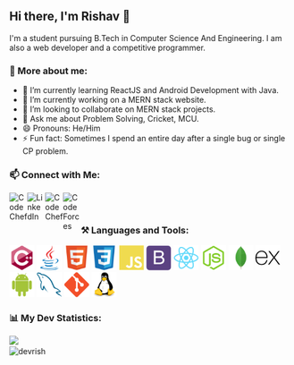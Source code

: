 ## Hi there, I'm Rishav 👋

I'm a student pursuing B.Tech in Computer Science And Engineering. I am also a web developer and a competitive programmer.

### 📃 More about me:
- 🌱 I’m currently learning ReactJS and Android Development with Java.
- 🔭 I’m currently working on a MERN stack website.
- 👯 I’m looking to collaborate on MERN stack projects.
- 💬 Ask me about Problem Solving, Cricket, MCU.
- 😄 Pronouns: He/Him
- ⚡ Fun fact: Sometimes I spend an entire day after a single bug or single CP problem.

### 📫 Connect with Me:
[<img align="left" alt="CodeChef" width="32px" src="https://cdn.jsdelivr.net/npm/simple-icons@v3/icons/gmail.svg" />][gmail]
[<img align="left" alt="LinkedIn" width="32px" style="fill:#636363;" src="https://cdn.jsdelivr.net/npm/simple-icons@v3/icons/linkedin.svg" />][linkedin]
[<img align="left" alt="CodeChef" width="32px" src="https://cdn.jsdelivr.net/npm/simple-icons@v3/icons/codechef.svg" />][codechef]
[<img align="left" alt="CodeForces" width="32px" src="https://cdn.jsdelivr.net/npm/simple-icons@v3/icons/codeforces.svg" />][codeforces]
<br/>
<br/>

### ⚒️ Languages and Tools:
[<img src="https://raw.githubusercontent.com/devicons/devicon/master/icons/cplusplus/cplusplus-original.svg" alt="HTML" width="45px"/>][cpp]
[<img src="https://raw.githubusercontent.com/devicons/devicon/master/icons/java/java-original.svg" alt="HTML" width="45px"/>][java]
[<img src="https://raw.githubusercontent.com/devicons/devicon/master/icons/html5/html5-original.svg" alt="HTML" width="45px"/>][html5]
[<img src="https://raw.githubusercontent.com/devicons/devicon/master/icons/css3/css3-original.svg" alt="HTML" width="45px"/>][css3]
[<img src="https://raw.githubusercontent.com/devicons/devicon/master/icons/javascript/javascript-plain.svg" alt="HTML" width="45px"/>][js]
[<img src="https://raw.githubusercontent.com/devicons/devicon/master/icons/bootstrap/bootstrap-plain.svg" alt="Bootstrap" width="45px"/>][bootstrap]
[<img src="https://raw.githubusercontent.com/devicons/devicon/master/icons/react/react-original.svg" alt="HTML" width="45px"/>][react]
[<img src="https://raw.githubusercontent.com/devicons/devicon/master/icons/nodejs/nodejs-original.svg" alt="HTML" width="45px"/>][node]
[<img src="https://raw.githubusercontent.com/devicons/devicon/master/icons/mongodb/mongodb-original.svg" alt="HTML" width="45px"/>][mongo]
[<img src="https://raw.githubusercontent.com/devicons/devicon/master/icons/express/express-original.svg" alt="HTML" width="45px"/>][express]
[<img src="https://raw.githubusercontent.com/devicons/devicon/master/icons/android/android-original.svg" alt="HTML" width="45px"/>][android]
[<img src="https://raw.githubusercontent.com/devicons/devicon/master/icons/mysql/mysql-original.svg" alt="HTML" width="45px"/>][mysql]
[<img src="https://raw.githubusercontent.com/devicons/devicon/master/icons/git/git-original.svg" alt="HTML" width="45px"/>][git]
[<img src="https://raw.githubusercontent.com/devicons/devicon/master/icons/linux/linux-original.svg" alt="HTML" width="45px"/>][linux]

### 📊 My Dev Statistics:
<img height="180em" src="https://github-readme-stats.vercel.app/api?username=DevRish&show_icons=true&hide_border=true" />

<br />
<!-- Profile Views Counter -->
<img src="https://komarev.com/ghpvc/?username=devrish&label=Profile%20views&color=1c8504&style=flat" alt="devrish" />

<br />
<br />

[gmail]: mailto:rishavchatterjee1546@gmail.com
[linkedin]: https://www.linkedin.com/in/rishav-chattopadhya-833850204/
[codechef]: https://www.codechef.com/users/rishav_2020
[codeforces]: https://codeforces.com/profile/RishavChattopadhya
[cpp]: https://en.cppreference.com/w/cpp/language
[java]: https://docs.oracle.com/en/java/
[html5]: https://developer.mozilla.org/en-US/docs/Web/HTML
[css3]: https://developer.mozilla.org/en-US/docs/Web/CSS
[js]: https://developer.mozilla.org/en-US/docs/Web/JavaScript
[bootstrap]: https://www.getbootstrap.com
[react]: https://reactjs.org/docs/getting-started.html
[node]: https://nodejs.org/en/about/
[mongo]: https://docs.mongodb.com/
[express]: https://expressjs.com/
[android]: https://www.android.com/intl/en_in/what-is-android/
[mysql]: https://www.mysql.com/
[git]: https://git-scm.com/
[linux]: https://en.wikipedia.org/wiki/Linux

<!--
**DevRish/DevRish** is a ✨ _special_ ✨ repository because its `README.md` (this file) appears on your GitHub profile.

Here are some ideas to get you started:

- 🔭 I’m currently working on ...
- 🌱 I’m currently learning ...
- 👯 I’m looking to collaborate on ...
- 🤔 I’m looking for help with ...
- 💬 Ask me about ...
- 📫 How to reach me: ...
- 😄 Pronouns: ...
- ⚡ Fun fact: ...
-->
